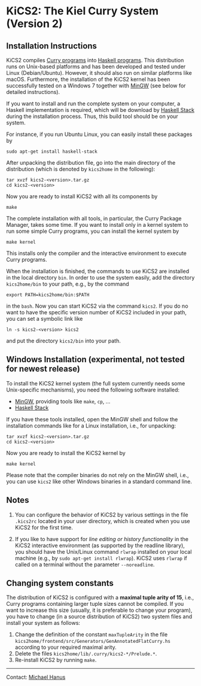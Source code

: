 KiCS2: The Kiel Curry System (Version 2)
========================================

Installation Instructions
-------------------------

KiCS2 compiles [Curry programs](http://www.curry-language.org)
into [Haskell programs](http://www.haskell.org/).
This distribution runs on Unix-based platforms
and has been developed and tested under Linux (Debian/Ubuntu).
However, it should also run on similar platforms like macOS.
Furthermore, the installation of the KiCS2 kernel
has been successfully tested on a Windows 7 together with
[MinGW] (see below for detailed instructions).

If you want to install and run the complete system
on your computer, a Haskell implementation is required,
which will be download by [Haskell Stack](https://www.haskellstack.org/)
during the installation process. Thus, this build tool
should be on your system.

For instance, if you run Ubuntu Linux, you can easily install
these packages by

    sudo apt-get install haskell-stack

After unpacking the distribution file, go into the main directory
of the distribution (which is denoted by `kics2home` in the following):

    tar xvzf kics2-<version>.tar.gz
    cd kics2-<version>

Now you are ready to install KiCS2 with all its components by

    make

The complete installation with all tools, in particular,
the Curry Package Manager, takes some time.
If you want to install only in a kernel system to run
some simple Curry programs, you can install the kernel system by

    make kernel

This installs only the compiler and the interactive environment
to execute Curry programs.

When the installation is finished, the commands to use KiCS2
are installed in the local directory `bin`.
In order to use the system easily, add the directory `kics2home/bin`
to your path, e.g., by the command

    export PATH=kics2home/bin:$PATH

in the `bash`.
Now you can start KiCS2 via the command `kics2`.
If you do no want to have the specific version number of KiCS2
included in your path, you can set a symbolic link like

    ln -s kics2-<version> kics2

and put the directory `kics2/bin` into your path.


Windows Installation (experimental, not tested for newest release)
------------------------------------------------------------------

To install the KiCS2 kernel system (the full system currently needs some
Unix-specific mechanisms), you need the following software installed:

  - [MinGW], providing tools like `make`, `cp`, ...
  - [Haskell Stack](https://www.haskellstack.org/)

If you have these tools installed, open the MinGW shell and follow
the installation commands like for a Linux installation, i.e., for unpacking:

    tar xvzf kics2-<version>.tar.gz
    cd kics2-<version>

Now you are ready to install the KiCS2 kernel by

    make kernel

Please note that the compiler binaries do not rely on the MinGW shell, i.e.,
you can use `kics2` like other Windows binaries in a standard command line.

Notes
-----

 1. You can configure the behavior of KiCS2 by various settings
    in the file `.kics2rc` located in your user directory,
    which is created when you use KiCS2 for the first time.

 2. If you like to have support for _line editing or history functionality_
    in the KiCS2 interactive environment (as supported by the readline
    library), you should have the Unix/Linux command `rlwrap` installed
    on your local machine (e.g., by `sudo apt-get install rlwrap`).
    KiCS2 uses `rlwrap` if called on a terminal
    without the parameter `--noreadline`.


Changing system constants
-------------------------

The distribution of KiCS2 is configured with a
**maximal tuple arity of 15**, i.e., Curry programs containing larger
tuple sizes cannot be compiled. If you want to increase this size
(usually, it is preferable to change your program), you have to change
(in a source distribution of KiCS2)
two system files and install your system as follows:

 1. Change the definition of the constant `maxTupleArity` in the file
    `kics2home/frontend/src/Generators/GenAnnotatedFlatCurry.hs`
    according to your required maximal arity.
 2. Delete the files `kics2home/lib/.curry/kics2-*/Prelude.*`.
 3. Re-install KiCS2 by running `make`.

-------------------------------------------------------------

Contact: [Michael Hanus](http://www.michaelhanus.de/)

[MinGW]: http://www.mingw.org/
